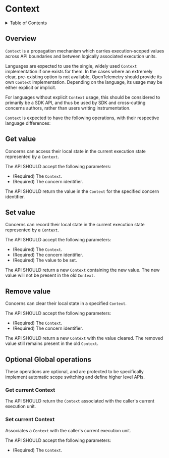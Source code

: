 # Context

<details>
<summary>
Table of Contents
</summary>

- [Overview](#overview)
- [Get value](#get-value)
- [Set value](#set-value)
- [Remove value](#remove-value)
- [Optional operations](#optional-operations)
    - [Get current Context](#get-current-context)
    - [Set current Context](#set-current-context)

</details>

## Overview

`Context` is a propagation mechanism which carries execution-scoped values
across API boundaries and between logically associated execution units.

Languages are expected to use the single, widely used `Context` implementation
if one exists for them. In the cases where an extremely clear, pre-existing
option is not available, OpenTelemetry should provide its own `Context`
implementation. Depending on the language, its usage may be either explicit
or implicit.

For languages without explicit `Context` usage, this should
be considered to primarily be a SDK API, and thus be used by SDK and
cross-cutting concerns authors, rather than users writing instrumentation.

`Context` is expected to have the following operations, with their
respective language differences:

## Get value

Concerns can access their local state in the current execution state
represented by a `Context`.

The API SHOULD accept the following parameters:

- (Required) The `Context`.
- (Required) The concern identifier.

The API SHOULD return the value in the `Context` for the specified concern
identifier.

## Set value

Concerns can record their local state in the current execution state
represented by a `Context`.

The API SHOULD accept the following parameters:

- (Required) The `Context`.
- (Required) The concern identifier.
- (Required) The value to be set.

The API SHOULD return a new `Context` containing the new value.
The new value will not be present in the old `Context`.

## Remove value

Concerns can clear their local state in a specified `Context`.

The API SHOULD accept the following parameters:

- (Required) The `Context`.
- (Required) The concern identifier.

The API SHOULD return a new `Context` with the value cleared.
The removed value still remains present in the old `Context`.

## Optional Global operations

These operations are optional, and are protected to be specifically
implement automatic scope switching and define higher level APIs.

### Get current Context

The API SHOULD return the `Context` associated with the caller's current execution unit.

### Set current Context

Associates a `Context` with the caller's current execution unit.

The API SHOULD accept the following parameters:

- (Required) The `Context`.
